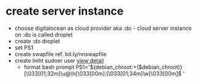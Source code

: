 # create server instance
- choose digitalocean as cloud provider aka :do - cloud server instance on :do is called droplet
- create :do droplet 
- set PS1
- create swapfile ref. bit.ly/nnswapfile
- create lmht sudoer user [view detail](./create-user-sudoer.md)
    - format bash prompt
      PS1='${debian_chroot:+($debian_chroot)}\[\033[01;32m\]\u@\h\[\033[00m\]:\[\033[01;34m\]\w\[\033[00m\]\$ '
